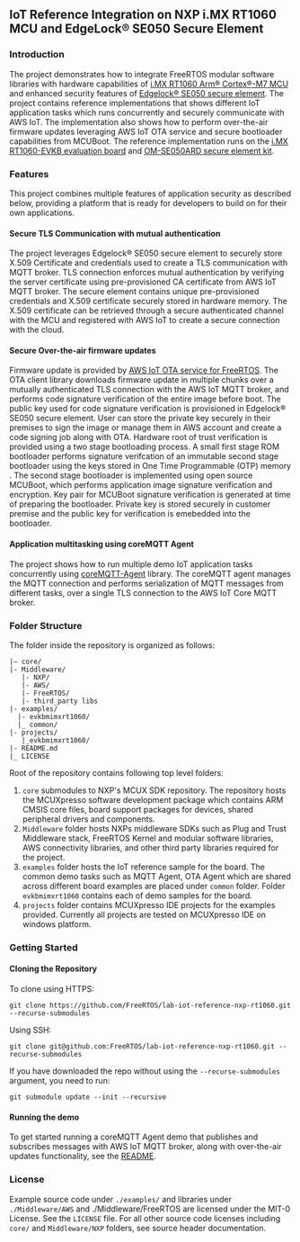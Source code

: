 ## IoT Reference Integration on NXP i.MX RT1060 MCU and EdgeLock® SE050 Secure Element


### Introduction
The project demonstrates how to integrate FreeRTOS modular software libraries with hardware capabilities of [i.MX RT1060 Arm® Cortex®-M7 MCU](https://www.nxp.com/products/processors-and-microcontrollers/arm-microcontrollers/i-mx-rt-crossover-mcus/i-mx-rt1060-crossover-mcu-with-arm-cortex-m7-core:i.MX-RT1060) and enhanced security features of [Edgelock® SE050 secure element](https://www.nxp.com/products/security-and-authentication/authentication/edgelock-se050-plug-trust-secure-element-family-enhanced-iot-security-with-maximum-flexibility:SE050). The project contains reference implementations that shows different IoT application tasks which runs concurrently and securely communicate with AWS IoT. The implementation also shows how to perform over-the-air firmware updates leveraging AWS IoT OTA service and secure bootloader capabilities from MCUBoot. The reference implementation runs on the [i.MX RT1060-EVKB evaluation board](https://www.nxp.com/design/development-boards/i-mx-evaluation-and-development-boards/i-mx-rt1060-evaluation-kit:MIMXRT1060-EVK) and [OM-SE050ARD secure element kit](https://www.nxp.com/products/security-and-authentication/authentication/edgelock-se050-development-kit:OM-SE050X).

### Features

This project combines multiple features of application security as described below, providing a platform that is ready for developers to build on for their own applications. 

#### Secure TLS Communication with mutual authentication

The project leverages Edgelock® SE050 secure element to securely store X.509 Certificate and credentials used to create a TLS communication with MQTT broker. TLS connection enforces mutual authentication by verifying the server certificate using pre-provisioned CA certificate from AWS IoT MQTT broker. The secure element contains unique pre-provisioned credentials and X.509 certificate securely stored in hardware memory. The X.509 certificate can be retrieved through a secure authenticated channel with the MCU and registered with AWS IoT to create a secure connection with the cloud.

#### Secure Over-the-air firmware updates

Firmware update is provided by [AWS IoT OTA service for FreeRTOS](https://www.freertos.org/ota/index.html). The OTA client library downloads firmware update in multiple chunks over a mutually authenticated TLS connection with the AWS IoT MQTT broker, and performs code signature verification of the entire image before boot. The public key used for code signature verification is provisioned in Edgelock® SE050 secure element. User can store the private key securely in their premises to sign the image or manage them in AWS account and create a code signing job along with OTA.
Hardware root of trust verification is provided using a two stage bootloading process. A small first stage ROM bootloader performs signature verifcation of an immutable second stage bootloader using the keys stored in One Time Programmable (OTP) memory . The second stage bootloader is implemented using open source MCUBoot, which performs application image signature verification and encryption. Key pair for MCUBoot signature verification is generated at time of preparing the bootloader. Private key is stored securely in customer premise and the public key for verification is emebedded into the bootloader.

#### Application multitasking using coreMQTT Agent
The project shows how to run multiple demo IoT application tasks concurrently using [coreMQTT-Agent](https://freertos.org/mqtt-agent/index.html) library. The coreMQTT agent manages the MQTT connection and performs serialization of MQTT messages from different tasks, over a single TLS connection to the AWS IoT Core MQTT broker.


### Folder Structure

The folder inside the repository is organized as follows:

```
|— core/
|- Middleware/
   |- NXP/
   |- AWS/
   |- FreeRTOS/
   |- third_party libs
|- examples/
  |- evkbmimxrt1060/ 
  |_ common/
|- projects/
   |_evkbmimxrt1060/ 
|- README.md
|_ LICENSE
```
Root of the repository contains following top level folders:
1. `core` submodules to NXP's MCUX SDK repository. The repository hosts the MCUXpresso software development package which contains ARM CMSIS core files, board support packages for devices, shared peripheral drivers and components.
2. `Middleware` folder hosts NXPs middleware SDKs such as Plug and Trust Middleware stack, FreeRTOS Kernel and modular software libraries, AWS connectivity libraries, and other third party libraries required for the project.
3. `examples` folder hosts the IoT reference sample for the board. The common demo tasks such as MQTT Agent, OTA Agent which are shared across different board examples are placed under `common` folder. Folder `evkbmimxrt1060` contains each of demo samples for the board.
4. `projects` folder contains MCUXpresso IDE projects for the examples provided. Currently all projects are tested on MCUXpresso IDE on windows platform.

### Getting Started

#### Cloning the Repository

To clone using HTTPS:
```
git clone https://github.com/FreeRTOS/lab-iot-reference-nxp-rt1060.git --recurse-submodules
```
Using SSH:

```
git clone git@github.com:FreeRTOS/lab-iot-reference-nxp-rt1060.git --recurse-submodules
```

If you have downloaded the repo without using the `--recurse-submodules` argument, you need to run:

```
git submodule update --init --recursive
```

#### Running the demo

To get started running a coreMQTT Agent demo that publishes and subscribes messages with AWS IoT MQTT broker, along with over-the-air updates functionality, see the [README](examples/evkbmimxrt1060/pubsub/README.md).


### License

Example source code under `./examples/` and libraries under `./Middleware/AWS` and ./Middleware/FreeRTOS are licensed under the MIT-0 License. See the `LICENSE` file. For all other source code licenses including `core/` and `Middleware/NXP` folders, see source header documentation.
